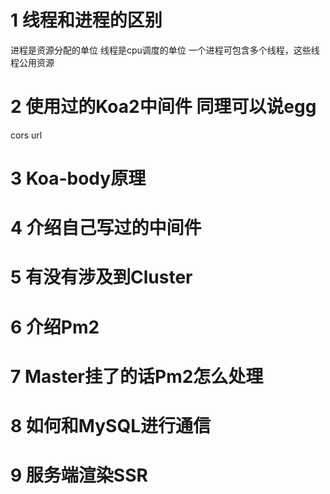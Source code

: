 # 1 线程和进程的区别
进程是资源分配的单位
线程是cpu调度的单位
一个进程可包含多个线程，这些线程公用资源 
# 2 使用过的Koa2中间件  同理可以说egg
cors
url
# 3 Koa-body原理
# 4 介绍自己写过的中间件
# 5 有没有涉及到Cluster
# 6 介绍Pm2
# 7 Master挂了的话Pm2怎么处理
# 8 如何和MySQL进行通信
# 9 服务端渲染SSR